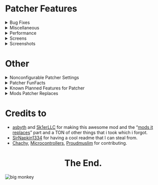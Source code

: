 # Patcher Features

<details>
  <summary>Bug Fixes</summary>

# Bug Fixes
- **Command Handling** - Fix Forge's command handler not checking for a '/' at the start of a command. *default
- **Case Insensitive Commands** - Stop vanilla commands from forcing case sensitivity. *default
- **Arrow Lighting** - Stop arrows attached to an entity from messing up entity lighting.
- **Mouse Bind Fix** - Fixes an issue where keybinds bound to mouse buttons do not work in inventories. *default
- **Keep Shaders on Perspective change** - Keep vanilla shaders you're currently using while also being able to toggle perspective. *default
- **Better Keybind Handling** - Make keys re-register when closing a GUI, like in 1.12+. *default
- **Parallax Fix** - Fix the camera being too far back, seemingly making your eyes be in the back of your head.
- **Culling Fix** - Fix false negatives in frustum culling, creating invisible chunks in some cases. (Can negatively impact performance)
- **Layers In Tab** - Fixes sometimes players not having a hat layer on tab. *default
- **Mouse Delay Fix** - Resolve an issue where your crosshair is a tick behind your head position. *default
- **Arm Rotations** - Resolve an issue where your arm rotation would be angled upwards when mounting an entity. *default
- **Head Rotations** - Resolve an issue where your head would not properly rotate while riding an entity. *default
- **Player Void Rendering** - Remove the black box around the player while in the void. *default
- **Fluid Stitching** - Fix missing edges in fluids. “Requires Chunk reload (F3+a)”. (May cause Z—Fighting against blocks that aren't full size). *default
- **Reset Death Timers** - Resolve an issue where changing the fullscreen state on the Game Over screen would lock the buttons. *default
- **Resource Exploit Fix** - Fix an exploit in 1.8 allowing servers to look through directories. *default
- **Fullscreen Fix** - Resolve an issue where you could not maximize the game once toggling fullscreen. *default
- **Sky Height** - Remove the flickering effect from the void when passing between Y level 63. *default
</details>
<details>
  <summary>Miscellaneous</summary>

# Miscellaneous
- **Remove Ground Foliage** - Stop plants/flower from rendering. (Requires chunk reload (F3+A)).
- **1.12 Farm Selection Boxes** - Replace the selection box for crops with the 1.12 variant. (Only works on hypixel & Singleplayer). *default
- **FOV Modifier** - Allow for modifying FOV change states.
- **Sprinting FOV** - Modify your FOV when sprinting.
- **Bow FOV** - Modify your FOV when pulling back a bow.
- **Speed FOV** - Modify your FOV when having the speed effect.
- **Slowness FOV** - Modify Your FOV when having the slowness effect.
- **Remove Water FOV** - Remove the change of FOV when underwater (Does not require FOV Modifier to be enabled)
- **Crosshair Perspective** - Remove the crosshair when in third person.
- **Log Optimizer** - Delete all files in the logs folder, as these can usually take up a lot of space. (These files are not recoverable once deleted).
- **Log Optimizer Amount** - Choose how many days old a file must be before being deleted.
- **Better Camera** - Stop blocks such as grass and tall plants from affecting your FOV as done in 1.14+. *default
- **Better F1** - Hide nametags when in F1 mode.
- **Remove Screen Bobbing** - While using View Bobbing, only remove the view aspect but have the hand still bounce around. - **Suggested by [Akinsoft](https://www.youtube.com/channel/UCNMigEMQWTYEsRThvKYfoMQ)**
- **Zoom Adjustment** - Scroll when using OptiFine's zoom to adjust the zoom level.
- **Zoom Smooth Camera** - Remove the smooth camera effect when using zoom.
- **Zoom Sensitivity** - Use a custom mouse sensitivity value when zoomed in. This is a percentage of your normal sensitivity.
- **Smooth Zoom Animation** - Add a smooth animation when you zoom in and out. - **Suggested by Pug#5853**
- **Smooth Scroll-to-Zoom Animation** - Add a smooth animation when you scroll in and out while zoomed.
- **Smooth Zoom Function** - Change the smoothing function used in the smooth zooming animation.
- **Toggle to Zoom** - Make OptiFine's zoom key a toggle instead of requiring you to hold it. - **Suggested by [Microcontrollers#6733](https://canary.discord.com/channels/411619823445999637/411620521382510592/727392685563838475) / [Twens#9340](https://canary.discord.com/channels/411619823445999637/411620521382510592/768100485210177556) / [me](https://inv.wtf/firedotexe)**
- **Simplify FPS Counter** - Remove the additions OptiFine L5 and above makes to the debug screen fps counter. *default
- **Nausea Effect** - Remove the nether portal effect appearing when clearing nausea.
- **Disable Achievements** - Remove achievement notification.
- **Fire Overlay Height** - Change the height of the fire overlay.
- **Remove Water Overlay** - Remove the water texture overlay when underwater.
- **Remove Inverted Colors from Crosshair** - Remove the inverted color effect on the crosshair.
- **Fullbright** - Remove lighting updates, increasing visibility. “Requires chunk reload (F3+A)”. (Can positively impact performance). *default
- **Smart Fullbright** - Automatically Disable the Fullbright Effect when using OptiFine Shaders. (Requires Fullbright). - Suggested by [jacob#9999](https://canary.discord.com/channels/411619823445999637/411620521382510592/761567628388335626)
- **Show Own Nametag** - See your own nametag in third person.
- **Numerical Enchantments** - Use readable numbers instead of Roman numerals on enchants. *default
- **Clean View** - Stop rendering your own potion effect particles. (Integration by LianMI)
- **Disable Breaking Particles** - Remove block breaking particles for visibility.
- **Alternate Text Shadow** - Change the text shadow to only move down rather than moving to the side. - **Suggested by [Aktimoose#3001](https://canary.discord.com/channels/411619823445999637/411620521382510592/762279014303662090) with a [visual example](https://media.discordapp.net/attachments/411620521382510592/762279100915908629/unknown.png)**
- **Add Text Shadow to Nametags** - Render nametag with shadowed text. - **Suggested by [Twens#9340](https://canary.discord.com/channels/411619823445999637/411620521382510592/705408054920871966) / [4Fluffin#2181](https://canary.discord.com/channels/411619823445999637/411620521382510592/712753614497644634) / [LRX#6974](https://canary.discord.com/channels/411619823445999637/411620521382510592/743866604088983563)**
- **Disable Text shadow** - Remove shadows from text. (Can positively impact performance).
- **Toggle Tab** - Hold tab open without needing to hold down the tab key.
- **Number Ping** - Show a readable ping number in tab instead of bars.
- **Windowed Fullscreen** - Implement Windowed Fullscreen in Minecraft allowing you to drag your mouse outside the window
- **Instant Fullscreen** (Windows Only) - Instant switching between full screen and non fullscreen modes. (Windowed Fullscreen must also be enabled for this to work).
  
</details>
<details>
  <summary>Performance</summary>

# Performance
- **Entity Culling** - Stop entities that aren't visible to the player from rendering. *default
- **Entity Culling Interval** - The amount of time in ms between occlusion checks for entities. Shorter periods are more costly toward performance but provide the most accurate information. Lower values recommended in competitive environments.
- **Smart Entity Culling** - Stop entity culling effect when using OptiFine shaders. (Due to the way OptiFine shaders work, we are unable to make Entity Culling compatible at this time). *Default - **Suggested by [Twens#9340](https://canary.discord.com/channels/411619823445999637/411620521382510592/761634374361546763) / Already planned when [Microcontrollers#6733](https://canary.discord.com/channels/411619823445999637/411620521382510592/762373914167869440) Suggested it**
- **Don't Cull Player Nametags** - Render nametags even when the player and nametag are occluded.
- **Don't Cull Entity Nametags** - Render nametags even when the entity and nametag are occluded.
- **Don't Cull Armorstand Nametags** - Render nametags even when the armour stand is occluded.
- **Check Armorstand Rules** - Don't cull armorstands that have a marker set in their entity rules. This will result in a lot of unculled armorstands in places like Hypixel Skyblock, but will provide better entity visibility while losing out on some performance improvements.
- **Particle Culling** - Stop particles that aren't visible to the player from rendering. *default
- **Disable Armorstands** - Stop armorstands from rendering (armorstands are commonly used for NPC nametag rendering. Enabling this will stop those from rendering as well).
- **Disable Semitransparent Players** - Stop semitransparent players from rendering.
- **Disable Enchantment Books** - Stop enchantment table books from rendering.
- **Disable Item Frames** - Stop item frames from rendering.
- **Disable Mapped Item frames** - Stop item frames only with maps as their item from rendering. - **Suggested by [Duel#0969](https://canary.discord.com/channels/411619823445999637/411620457754787841/765679834118357034) / [DJtheRedstoner#6408](https://canary.discord.com/channels/411619823445999637/411620521382510592/766016290938683415)**
- **Disable Grounded Arrows** - Stop arrows that are in the ground from rendering.
- **Disable Attached Arrows** - Stop arrows that are attached to a player from Rendering. 
- **Disable Skulls** - Stop skulls from rendering. 
- **Disable Nametags Boxes** - Remove the transparent box around the nametag. 
- **Entity Render Distance Toggle** - Toggle allowing a custom entity render distance.
- **Entity Render Distance** - Stop rendering entities outside a specified radius.
- **Disable End Portals** - Stop end portals from rendering.
- **Disable Enchantment Glint** - Disable the enchantment glint on enchanted items/potions.
- **Disable Gl Error Checking** - Disable unnecessary constant checking for errors in OpenGL. (Requires restart once toggled). *default
- **Optimized Resource Pack Discovery** - Optimize the time it takes to open the resource packs GUI. (Does not work with Labymod's RP24 addon). *default - **I'd like to feel like I inspired this**
- **Item Searching** - Stop items from searching for extra items to combine with when the stack is already full. *default
- **Optimized Item Renderer** - Cache information about items, avoiding recalculating everything about it every frame. *default
- **Static Particle Color** - Disable particle lighting checks each frame. *default
- **Downscale Pack Images** - Change all pack icons to 64x64 to reduce memory usage. *default
- **Optimized Font Renderer** - Use modern rendering techniques to improve font renderer performance. *default ([Optimization Test](https://streamable.com/0oype9 "tony reindeer is FAST fr fr"))
- **Cache Font Data** - Cache font data allowing for it to be reused multiple times before needing recalculation. *default ([Optimization Test](https://streamable.com/0oype9 "this da uhhh optimization test"))
- **Instant World Swapping** - Remove the dirt screen and waiting time when switching a world. *default
- **Limit Chunk Updates** - Limit the amount of chunk updates that happen a second. - **Was planned, wasn't able to implement until [Moulberry](https://github.com/moulberry/) presented a way, first suggester is [jackson#0003](https://canary.discord.com/channels/411619823445999637/411620521382510592/461306071626285077) / [Darkr#4233](https://canary.discord.com/channels/411619823445999637/411620521382510592/776726232162893844) [and](https://canary.discord.com/channels/411619823445999637/411620457754787841/776865329086464040) [and](https://canary.discord.com/channels/411619823445999637/411620521382510592/783764217869369376) / Geek#8405 (?)**
- **Chunk Update Limit** - Specify the amount of updates that can happen a second.  
- **Static Fog Color** - Simplify fog color creation with a static fog color. *default
- **Low Animation Tick** - Lowers the amount of animations that happen a second from 1000 to 500. *default
- **Batch Model Rendering** - Render models in a single draw call, reducing the amount of OpenGL instructions performed a second. *default
- **Optimized Cloud Renderer** - Use modern rendering techniques to improve cloud renderer performance. *default - Alternative explanation: **[Upload cloud geometry to the GPU, resulting in much faster cloud rendering](https://twitter.com/asbythh/status/1249024695846023168).**
- **Remove Cloud Transparency** - Remove transparency from clouds.
- **Disable Mob Spawning** - Reduce memory usage by disabling the check for mob spawning despite the set game rule. (this will disable mob spawning in single player).
  
</details>
<details>
  <summary>Screens</summary>

# Screens
- **Transparent Chat** - Remove the background from chat. (Can positively impact performance).
- **Transparent Chat input field** - Remove the background from chat's input field. (Can positively impact performance).
- **Compact Chat** - Clean up chat by stacking duplicate messages (Does not work with Labymod). *default
- **Compact Chat time** - Change the amount of time old messages take to stop being compacted. (Measured in seconds.)
- **Anti Clear Chat** - Remove blank messages from chat.
- **Shift Chat** - Holding shift while pressing enter will keep chat open.
- **Chat Position** - Move the chat up 12 pixels to stop it from overlapping the health bar, as done in 1.12+.
- **Chat Timestamps** - Add timestamps before a message.
- **Chat Timestamps Format** - Change the time format of Chat Timestamps, Examples: [3:24 PM] Steve: Hey!, [15:24] Steve: Hey!
- **Cross Chat** - Stop clearing chat when switching servers. *default
- **Chat Keeper** - Keep chat when toggling fullscreen. *default
- **Safe Chat Clicks** - Show the command or link that is ran/opened on click. 
- **Damage Glance** - View the damage value of the currently held item above your hotbar. *default
- **Item Count Glance** - View the amount of the currently held item above your hotbar. *default
- **Enchantment Glance** - View the enchantments of the currently held item above your hotbar. *default
- **Protection Percentage** - View how much total armor protection you have inside of your inventory. *default
- **Projectile Protection Percentage** - View how much total projectile protection you have inside of your inventory. *default
- **Container Backgrounds** - Remove the dark background inside of a container.
- **GUI Crosshair** - Stop rendering the crosshair when in a GUI.
- **Startup Notification** - Notify how long the game took to startup with a notification *default
- **Clean Main Menu** - Remove the Realms button on the main menu as you need to be on the latest Mnecraft version to use Realms. *default
- **Skin Refresher** - Add a button to the escape menu to refresh your current skin without needing to leave the server. (Also accessible with the command “/refreshskin”).
- **Replace Open to Lan** - Remove the Open to Lan button when in multiplayer server with a button to quickly open your server list. (Will be reworked in the future to not kick you from the server).
- **Replaced Mods Warning** - Display on startup what mods you may have that are replaced by Patcher. *default
- **Smart Disconnect -** Choose between disconnecting or relogging when clicking the disconnect button. (Only works on multiplayer servers). - **Suggested by [Pug#5853](https://canary.discord.com/channels/411619823445999637/411620521382510592/705222390338158682)**
- **Image Preview** - Preview image links when hovering over a supported URL. Press shift to use fullscreen and Control to render in native image resolution. (Currently supported: Imgur, Discord, Badlion screenshots).
- **Image Preview Width** - The % of screen width to be used for image preview.
- **Inventory Position** - Stop potion effects from shifting your inventory to the right. *default
- **Custom Tab Opacity** - Change the tab list opacity.
- **Tab Opacity** - Allow for customizing tab opacity.
- **Tab Height** - Move the tab overlay down n amount of pixels when there's an active bossbar.
- **Set Tab Height** - Choose how many pixels down the tab will go when there's an active bossbar
  
</details>
<details>
  <summary>Screenshots</summary>

# Screenshots
- **Compact Response** - Compact the message given when screenshotting.
- **No Feedback** - Remove the messages from screenshots entirely.
- **Screenshot Manager** - Change the way screenshotting works as a whole, creating a whole new process to screenshotting such as uploading to imgur, copying to clipboard, etc. *default
- **Auto Copy Screenshot** - Automatically copy screenshots to the clipboard when taken - **Suggested by [mdash#0001](https://canary.discord.com/channels/411619823445999637/411620521382510592/772087167488622603) / DJtheRedstoner#6408 had a [similar suggestion](https://canary.discord.com/channels/411619823445999637/411620521382510592/770318489012928552) so dont get confused with both**
- **Screenshot Preview** - Preview the look of your screenshot when taken in the bottom right corner.
- **Preview Time** - Adjust how long the preview should stay on screen before sliding out. time is measured in seconds.
- **Preview Animation** - Select an animation style for the screenshot preview.
- **Preview Scale** - Change the scale of the preview. smaller number is bigger.

</details>

# Other

<details>
  <summary>Nonconfigurable Patcher Settings</summary>
 
# Nonconfigurable Patcher Settings
- **1.9 Skin Support** - Allow for transparency on secondary skin layers, as done in 1.9+.
- **Async Block & Item Loading** - **Register blocks & items at the same time instead of one after another.**
- **Clear out stored errors after model loading finishes** - [Forge optimization](https://github.com/MinecraftForge/MinecraftForge/pull/4938).
- **Disable Constant Fog Color Checking** - still a thing but renamed to static fov color which simplifies fog color creation with a static fog color.
- **Faster fluid checking** - [Forge optimization](https://github.com/MinecraftForge/MinecraftForge/commit/5a48ca99b6787c7f811045d1f98b26db6ce073b7#diff-a27ff85fc320f1d8269b133701c1c5b2).
- **Fix Minecraft sometimes never saving options**.
- **Fix the player not hearing when their own armor breaks**.
- **Fix the possible crash on opening the server menu**.
- **Fix the possible crash when connecting a server quickly**.
- **Fix typo in Forge's mod list** by changing “Search:\\” to “Search:”.
- **Fix typo in sky rendering causing tons of BlockPos allocations** - [Forge optimization](https://github.com/MinecraftForge/MinecraftForge/pull/3267).
- **Fix Unclosed Server Stream** - Release server icons buffer, fixing a memory leak.
- **Fix unclosed stream in AnvilChunkLoader** - [Forge optimization](https://github.com/MinecraftForge/MinecraftForge/pull/5766).
- **Fix unclosed stream in GuiModList** - [Forge optimization](https://github.com/MinecraftForge/MinecraftForge/pull/5766).
- **Force Chat History Length to always be 32767**.
- **Force tooltips to render above potion effects**.
- **Head Optimization** - Cache custom head layers, improving performance.
- **OptiFine I7-M5:** Resolve OptiFine causing resourcepacks that edit the XP bar color to be the Vanilla color. (Credits: DJtheRedstoner)
- **OptiFine L5-L6:** Resolve horses sometimes never rendering, and hitting said horse would cause the screen to have a red tint. (Credits: rbrick & DJtheRedstoner)
- **OptiFine L5-L6:** Resolve signs flickering while editing them, such as the Hypixel Skyblock Banker's signs. (Credits: DJtheRedstoner)
- **OptiFine L5-L6:** Resolve wither particles following your crosshair when using L5 or above. (Credits: DJtheRedstoner)
- **OptiFine L5-M5:** Resolve a duplicate & useless "Alternate Blocks" button in the Details menu. (Credits: DJtheRedstoner)
- **Optimizations made to GameRules$Value and EntityOtherPlayerMP**.
- **Optimizations regarding PathFinding memory leak, BlockEntities removal, Resource loading, Entity capability checks, GameRules, and other players**.
- **Optimizations related to armorstands & player states**
- **Optimized character stripping** - [Forge optimization](https://github.com/MinecraftForge/MinecraftForge/pull/3907).
- **Optimized Lightmap Updates**.
- **Optimized Model Rendering**.
- **Optimized Particle Collision**.
- **Optimized Skin Loading** - Reduce the amount of stutter when loading into a world with a lot of players, caused by fetching the skin file and applying it. (Credits: [Moulberry](https://github.com/moulberry/))
- **PathFinding optimization** - Cleanup blockaccess once processed.
- **Persistent Chunk Check Performance** - [Forge optimization](https://github.com/MinecraftForge/MinecraftForge/pull/5706).
- **Reflection Optimizations** - OptiFine uses Reflection to communicate with Forge and implement Forge's changes when present. We already know we're in a Forge-environment, so remove any instance of reflection done by OptiFine to improve performance.
- **Remove the "Unable to locate sign at (coords)" message from chat**.
- **Resolve Minecraft sometimes never saving options**.
- **Resource Optimization** - Cache resources to reduce loading startup & pack loading times.
- **Save Chat when toggling fullscreen**.
- **Scoreboard Patch** - Resolve scoreboard packets constantly spamming logs.
- **Settings Enhancement** - Don't change mipmap levels until user leaves GUI, stopping accidental mipmap level changes & freezing the game as a result.
- **Show Patcher version in the F3 menu**.
- **Skip searching for mods in the JAVA_HOME directory** - [Forge optimization](https://github.com/MinecraftForge/MinecraftForge/commit/3a48a9cd731238c2a5f664362fb073732b426ef5#diff-9687ac6b081c5d4b560e95a42620a355)
- **Startup Optimization** - Don't refresh resources twice during startup.
- **Skylight performance being recalculated is very slow.**
- **TileEntity optimization** (Cleanup removable tile entities).
- **Optimizations regarding PathFinding memory leak, BlockEntities removal, Resource loading, Entity capability checks, GameRules, and other players.**
- **[MC-185](https://bugs.mojang.com/browse/MC-185)**: Creating or loading a singleplayer world shows the main menu for a brief second.
- **[MC-234](https://bugs.mojang.com/browse/MC-234)**: z-fighting when digging straight down.
- **[MC-417](https://bugs.mojang.com/browse/MC-417)**: arrows bounce back then appear at correct location.
- **[MC-2781](https://bugs.mojang.com/browse/MC-2781)**: languages using Windows IME to type (chinese, korean, japanese, etc.) cannot speak in chat.
- **[MC-4647](https://bugs.mojang.com/browse/MC-4647)**: Having both underwater/Night vision and Blindness turns the world black.
- **[MC-5404](https://bugs.mojang.com/browse/MC-5404)**: Name Tags/XP Orbs/Splash Potions are angled in third-person mode.
- **[MC-10480](https://bugs.mojang.com/browse/MC-10480)**: Blindness + Night-vision Effects Create Complete Blindness.
- **[MC-11519](https://bugs.mojang.com/browse/MC-11519)** & **[MC-50304](https://bugs.mojang.com/browse/MC-50304)**: collecting too much xp could act as an epilepsy trigger & experience orbs are too low to the ground.
- **[MC-31222](https://bugs.mojang.com/browse/MC-31222)**: Crash when pressing a Hotbar slot key & leaving the GUI at the same time.
- **[MC-35714](https://bugs.mojang.com/browse/MC-35714)**: Sounds duplicate when entering/leaving a GUI.
- **[MC-49628](https://bugs.mojang.com/browse/MC-49628)**: When in spectator mode the head overlay shows even if it is set not to show in the skin customisation options.
- **[MC-51150](https://bugs.mojang.com/browse/MC-51150)**: Swimming in water, riding a minecart or standing on soul sand and snow layers 8 darkens the sky at day time.
- **[MC-58177](https://bugs.mojang.com/browse/MC-58177)**: Night vision rendered darker and orange when nearing light sources with brightness on moody.
- **[MC-58614](https://bugs.mojang.com/browse/MC-58614)**: xp bar isnt transparent when crosshair isnt visible.
- **[MC-67017](https://bugs.mojang.com/browse/MC-67017)**: The small cube in slime blocks isn't displayed in inventory and when dropped.
- **[MC-67406](https://bugs.mojang.com/browse/MC-67406)**: Small armor stands display items differently than normal ones.
- **[MC-68381](https://bugs.mojang.com/browse/MC-68381)**: NullPointerException: group when connecting to MP server.
- **[MC-71990](https://bugs.mojang.com/browse/MC-71990)**: In tab list, spectators and distant players are always hatless.
- **[MC-72397](https://bugs.mojang.com/browse/MC-72397)**: Alex Model Displays Items Incorrectly.
- **[MC-72494](https://bugs.mojang.com/browse/MC-72494)**: In Statistics screen 'm' is the same unit for both minutes and meters.
- **[MC-74764](https://bugs.mojang.com/browse/MC-74764)**: Particle "largeexplode", "hugeexplosion" and “sweepattack” not showing when using the front view. (twice F5)
- **[MC-76899](https://bugs.mojang.com/browse/MC-76899)**: Dragging items with the middle mouse button causes block count to go negative.
- **[MC-77759](https://bugs.mojang.com/browse/MC-77759)**: The game takes a screenshot when pressing the "<|>" key on foreign keyboards.
- **[MC-80966](https://bugs.mojang.com/browse/MC-80966)**: Lightcalculation of ChunkSelection faulty implemented resulting in client bugs. (empty chunks don’t show light/render dark)
- **[MC-81738](https://bugs.mojang.com/browse/MC-81738)**: Crash: IndexOutOfBoundsException on Tesselating block in world.
- **[MC-81876](https://bugs.mojang.com/browse/MC-81876)**: Number of characters before line cutoff in chat is not same when unicode mode is enabled and when it is off.
- **[MC-84774](https://bugs.mojang.com/browse/MC-84774)**: Cobblestone wall fence gate facing south has different texture mapping. (uvlock tag issue)
- **[MC-85132](https://bugs.mojang.com/browse/MC-85132)**: Leaves are not culled in fast mode.
- **[MC-86385](https://bugs.mojang.com/browse/MC-86385)**: Leading zeroes omitted on dyed leather armor colour.
- **[MC-90560](https://bugs.mojang.com/browse/MC-90560)**: Custom Payload Packet Memory Leak.
- **[MC-92057](https://bugs.mojang.com/browse/MC-92057)**: particles/entities at y>=256 are dark.
- **[MC-94535](https://bugs.mojang.com/browse/MC-94535)**: Flying and holding CTRL really close to the ground, emits walking particles.
- **[MC-98093](https://bugs.mojang.com/browse/MC-98093)**: Distorted Pistons.
- **[MC-101233](https://bugs.mojang.com/browse/MC-101233)**: burned out Redstone torch map causes a memory leak..
- **[MC-117412](https://bugs.mojang.com/browse/MC-117412)**: Heightmap min value not set when loading chunk from NBT.
- **[MC-121884](https://bugs.mojang.com/browse/MC-121884)**: Server->Client custom payload packets can leak resources.
- **Note that this is all public information and there is many many stuff that are in the code but are not made public.**
</details>
<details>
  <summary>Patcher FunFacts</summary>

# Patcher FunFacts
- Patcher has 49 Default options and 136 options in general, 16 of those are bug fixes, (note that those are the only bug fixes that you can enable and disable there is over 70 bug fixes which are force enabled) 41 QOL features and 41 Performance features (note that again those are the only visible ones) and Patcher also [replaces](https://github.com/LunaNotdev/Patcher-Explanation#mods-patcher-replaces) 17 mods.
- Optimized Font Renderer has been forcefully disabled in a recent sba beta.
- **Fastchat**, **Better Keybind Handling**, pretty much all **OptiFine zoom stuff** were added by Llamalad7 along with fixing ssmanager by making it take priority over VanillaEnhancements since it completely broke it.
- **Patcher not only fixes vanilla bugs but even other mod's bugs** suprisingly enough patcher fixes forge bugs and vanilla bugs and even optifine bugs.
- **Patcher** was originally called tweaker as a project [Asbyth](https://github.com/asbyth/) the now main patcher developer was working on and then introduced tweaker 2.0 and Patcher which was then superseded by the now known patcher which has been worked on in the span of an entire year and more to come in the future.
- **Save Chat when toggling fullscreen** was added by UserTeemu.
- **Downscale Pack Images** - Used to upscale packs to 64x if they were less than 64x. - reported by [me](https://inv.wtf/firedotexe)
- **Resource Exploit Fix** - Had a problem where servers were actually able to workaround which was later on fixed in an unknown patcher version. - Reported by Unknown
- **Old /FOV** - Many people believe the /fov command had unlimited posibilities which isnt true, the command actually has a limit which is /fov 340282356779733661637539395458142568447. - Discovery by [me](https://inv.wtf/firedotexe "i need serious help")
- Patcher fixes an issue with the sun sometimes being black when using a Powns mod.
- **Optimized Resource Packs Menu** - Is force disabled with the presence of labymod as the developers of the RP24 addon have no intentions of fixing their addon because it does things very poorly.
- **Fire Overlay Height** - option was originally named Fire Height then got renamed with the release of Patcher 1.1 beta 1.
- **Downscale Pack Images** - option was originally named Pack Images then later on got renamed with the release of Patcher 1.1 beta 7.
- With the release of Patcher 1.1 beta 9 they renamed /blacklist to /pblacklist and removed /history alias to name history later on in Patcher 1.3 beta 16 they renamed /name to /pname due to it potentially messing up normal server/client commands.
- In Patcher 1.1 they added optimizations regarding TileEntities, PathFinding memory leak, BlockEntities removal, Resource loading, Entity capability checks, GameRules, and other players.
- Patcher 1.2 improved startup time significantly, 66 mods, patcher 1.1 -> 81 seconds, 66 mods, patcher 1.2 -> 52 seconds
- In Patcher 1.3 beta 14 the disable armorstands option's description was extended to note that this setting will also disable most NPC names on most servers due to a ton of idiots complaining.
- In Patcher 1.3 they fixed the annoying Vanilla bug that would crash the game when closing a GUI and pressing a hotbar key slot at the same time.
- In Patcher 1.3 they moved commands such as /patchersounds to /patcher sounds, /name to /patcher name, /pblacklist to /patcher blacklist.
- In Patcher 1.3.1 beta 1 the Blaze Culling Algorithm was released which performs some extra checks to see if entities are hidden behind others to not render them to later on get removed in Patcher 1.4 beta 1 then integrated in entity culling after it being redone in Unknown Patcher Version.
- In Patcher 1.4 they fixed over 40 vanilla bugs.
- In Patcher 1.4 they rewrote Entity Culling to use Depth Buffer Sampling, resulting in much better culling performance.
- Speaking of Patcher 1.4 beta 1 this version had 24+ vanilla bugs that were reported there is others that were unreported including the hitbox rendering of Cactus after x/z + 1677216, and other related floating precision point issues here's [some](https://github.com/LunaNotdev/Patcher-Explanation/#nonconfigurable-patcher-settings).
- In Patcher 1.4 beta 6 the file size got reduce by an incredible amount from 3.3mb to ~600kb by asbyth requesting permission from sk1er to bundle coroutines and caffeine then removing them from the Patcher jar.
- In Patcher 1.5 beta 3 they Removed Chunk Lighting Fix due to complaints of stuttering.
- /coords was changed to /sendcoords in a Patcher 1.5 beta after the user Microcontrollers complained about it being first in tab complete ahead of /coordshud.
- The Compact Chat rewrite and Limit Chunk Updates were pretty much done by [Moulberry](https://github.com/moulberry/).
- In Patcher 1.5 they forced max FOV through /fov to be 110 to stop things from being broken when too high.
- In Patcher 1.5 the Name History menu was completely redesigned.
</details>
<details>
  <summary>Known Planned Features for Patcher</summary>
 
# Known Planned Features for Patcher
- **Entity backface culling** -  Hides parts of the entity model that you cant see.
- **Chat timestamps on hover** - Show timestamp for messages when you hover over them like [this](https://i.imgur.com/pR3aDv4.png) **(this isnt a concrete example its just to show the idea of what the final feature might look like)**.
- **Fixed Entity Culling trying to cull particles causing some performance issues** - Self explanatory.
- **The ability to change entity render distance separately per category, globally, players, hostile mobs, passive mobs** - Self explanatory.
- **Fix Scoreboard fix not fixing Scoreboard log spam bug** - Self explanatory.
- **1.12.2 Farm Selection Boxes now supports the hypixel.io IP** - Self explanatory.
- **Fix z-fighting issues with fluid stitching** - As seen [here](https://i.imgur.com/EOxQKKD.png).
- **Fix some [formatting issues](https://media.discordapp.net/attachments/485175582854873132/799656306599919636/unknown.png)**.
- **Fixed some [smooth lighting issues](https://media.discordapp.net/attachments/728064513605369866/820918408643870720/unknown.png)**.
- **Port chat send delay** - Port the new [chat send delay feature](https://imgur.com/a/ewt6Gq1) from newer Minecraft versions.
- **Improvements related to resource pack discovery menu** - Unknown.
- **Improvements related to resource pack loading** - Uses vanilla's resource pack loading instead of forge's.
- **Horse transparency when riding it** - Like [this](https://media.discordapp.net/attachments/411620521382510592/803366568658337812/unknown.png) and [this](https://media.discordapp.net/attachments/411620521382510592/803369980405219388/unknown.png).
- **Added unfocused fps & sound volume slider** - Lower FPS and sound when the game is unfocused.
- **Fixed DebugFPS feature killing performance** - The feature to debug fps significantly [drops fps](https://media.discordapp.net/attachments/728064513605369866/820912978500386866/unknown.png) by a ton and it's now fixed: [Line responsible](https://media.discordapp.net/attachments/411620521382510592/801545071568748584/unknown.png), [Before](https://media.discordapp.net/attachments/411620521382510592/801550165474541630/unknown.png), [After](https://media.discordapp.net/attachments/411620521382510592/801550190536294470/unknown.png).
- **Renamed anti clear chat to remove blank messages** - Self explanatory.
- **Renamed container backgrounds to remove container backgrounds** - Self explanatory.
- **Reworked a lot of option descriptions** - Unknown
- **Force enabled some options** - For example Disable GL Error Checking, Head Rotations, Sky Height, MouseBindFix, Arrow Lighting, Fluid Stitching, Fullscreen Fix, Reset Death Timers, Command Handling, MouseDelayFix, Arm Rotation, Item Searching, Cross Chat, Chat Keeper, Particle Culling, Static Fog Color, Optimized Resourcepack Discovery.
- **Removed disable mob spawning** - It was useless.
- **Fixed parallax fix from removing crosshair on F3** - Self explanatory.
- **Clicking out of containers** - The ability to click out of guis instead of having to press esc etc...
- **Remove OptiFine's custom ALT+F3** - Self explanatory.
- **Fix crashing issue with Hychat** - Self explanatory.
- **Opacity silder for chat transparency instead of the current option**. - Current option is just transparency with no configurable slider, that will change in the next version(s).
- **Save chatbox content when closed** - For when you're randomly warped the text you were typing in the chatbox gets saved.
- **Resolve issues with commands that have casing in them** - any command with a case in its name broke because of the case insensitive commands feature, that will change in the next version(s).
- **Disable view bobbing effect when holding map** - Self explanatory.
- **Linux LWJGL key registration fix** - Fixes a LWJGL bug causing incorrect registration of Shift+2 and Shift+6 on Linux systems.
- **Fix shadows on sized withers** - Properly scale shadows on withers that are not the default size.
- **Hide projectiles for a few frames after thrown** - Hides snowballs, eggs, ender pearls, ender eyes, splash potions, exp bottles, and firework rockets for a few frames after being thrown to prevent them from taking up a majority of the screen.
- **Ability to toggle off certain buttons from screenshot manager** - Self explanatory.
- **Fix Villager/zombie villager/witch robes not rendering the last two rows of pixels** - Fixes [MC-53312](https://bugs.mojang.com/browse/MC-53312).
</details>
<details>
  <summary>Mods Patcher Replaces</summary>

# Mods Patcher Replaces
- **[CaseCommands](https://sk1er.club/mods/case_commands)** - Sk1er LLC

- **[CommandPatcher](https://sk1er.club/mods/command_patcher)** - Sk1er LLC

- **[CompactChat](https://sk1er.club/mods/compactchat)** - Sk1er LLC

- **[CrossChat](https://sk1er.club/mods/cross_chat)** - Sk1er LLC

- **[Frames+](https://frames.sk1er.club/)** - Sk1er LLC

- **[ItemOptimizations](https://sk1er.club/mods/item_optimization)** - Sk1er LLC

- **[MouseBindFix](https://sk1er.club/mods/mousebindfix)** - Sk1er LLC

- **[ResourceExploitFix](https://sk1er.club/mods/resourceexploitfix)** - Sk1er LLC

- **[WindowedFullscreen](https://sk1er.club/mods/sk1er_fullscreen)** - Sk1er LLC

- **[CleanView](https://www.curseforge.com/minecraft/mc-mods/cleanview)** - LainMI

- **[FastChat](https://2pi.pw/mods/fastchat)** - 2Pi

- **[MemoryFix](https://prplz.io/memoryfix/)** - prplz

- **[MouseDelayFix](https://prplz.io/mousedelayfix/)** - prplz

- **[NoCloseMyChat](https://hypixel.net/threads/forge-modification-noclosemychat-for-mc-1-8.1260752/)** - Cecer

- **[VanillaEnhancements](https://www.curseforge.com/minecraft/mc-mods/vanilla-enhancements)** - OrangeMarshall

- **[VoidChat](https://skyerzz.com/minecraft/mods/voidchat/)** - skyerzz

- **[BetterScaledGUI](https://www.youtube.com/watch?v=E1VsQ3-xkF8)** - [Moulberry](https://github.com/moulberry/)

- **[Fullbright](https://www.curseforge.com/minecraft/mc-mods/fullbright)** - Unknown

</details>

# Credits to

- [asbyth](https://github.com/asbyth/) and [Sk1erLLC](https://github.com/sk1erllc) for making this awesome mod and the “[mods it replaces](https://gist.github.com/asbyth/bcdb67d8f0ed18878c3916f15f4ddf9b "Mods Patcher Replaces")” part and a TON of other things that i took which i forgot.
- [SirNapkin1334](https://github.com/sirnapkin1334) for having a cool readme that I can steal from.
- [Chachy](https://github.com/ChachyDev), [Microcontrollers](https://www.youtube.com/watch?v=dQw4w9WgXcQ), [Proudmuslim](https://github.com/proudmuslim-dev) for contributing.
<div align = "center">

# The End.

</div>

![big monkey](https://user-images.githubusercontent.com/37629791/115776153-195e8e00-a3b4-11eb-8ff5-bb5569de8848.png)

